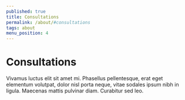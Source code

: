 ```yaml
---
published: true
title: Consultations
permalink: /about/#consultations
tags: about
menu_position: 4
---
```


# Consultations

Vivamus luctus elit sit amet mi. Phasellus pellentesque, erat eget elementum volutpat, dolor nisl porta neque, vitae sodales ipsum nibh in ligula. Maecenas mattis pulvinar diam. Curabitur sed leo.
